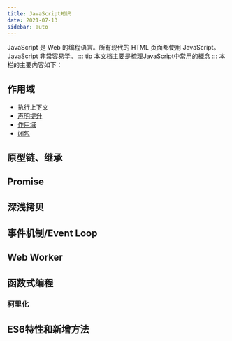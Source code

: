 ```yaml
---
title: JavaScript知识
date: 2021-07-13
sidebar: auto
---
```

JavaScript 是 Web 的编程语言。所有现代的 HTML 页面都使用 JavaScript。JavaScript 非常容易学。
::: tip 
本文档主要是梳理JavaScript中常用的概念
:::
本栏的主要内容如下：

## 作用域
- [执行上下文](./context.md)
- [声明提升](./declaration.md)
- [作用域](./scope.md)
- [闭包](./closure.md)
## 原型链、继承

## Promise

## 深浅拷贝

## 事件机制/Event Loop

## Web Worker

## 函数式编程
### 柯里化

## ES6特性和新增方法